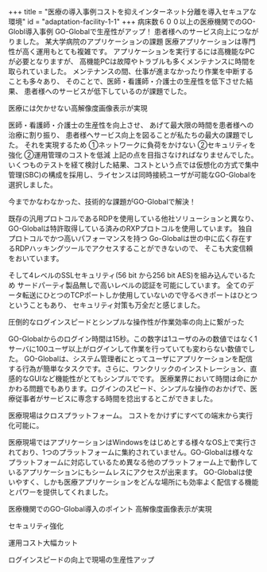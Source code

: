 +++
title = "医療の導入事例コストを抑えインターネット分離を導入セキュアな環境"
id = "adaptation-facility-1-1"
+++
病床数６００以上の医療機関でのGO-Globl導入事例
GO-Globalで生産性がアップ！
患者様へのサービス向上につながりました。
某大学病院のアプリケーションの課題
医療アプリケーションは専門性が高く運用もとても複雑です。 アプリケーションを実行するには高機能なPCが必要となりますが、 高機能PCは故障やトラブルも多くメンテナンスに時間を取られていました。 メンテナンスの間、仕事が進まなかったり作業を中断することも多々あり、 そのことで、医師・看護師・介護士の生産性を低下させた結果、 患者様へのサービスが低下しているのが課題でした。

医療には欠かせない高解像度画像表示が実現

医師・看護師・介護士の生産性を向上させ、 あげて最大限の時間を患者様への治療に割り振り、 患者様へサービス向上を図ることが私たちの最大の課題でした。 それを実現するため
①ネットワークに負荷をかけない
②セキュリティを強化
②運用管理のコストを低減
上記の点を目指さなければなりませんでした。 いくつものテストを経て検討した結果、コストという点では仮想化の方式で集中管理(SBC)の構成を採用し、ライセンスは同時接続ユーザが可能なGO-Globalを選択しました。

今までかなわなかった、技術的な課題がGO-Globalで解決！

既存の汎用プロトコルであるRDPを使用している他社ソリューションと異なり、 GO-Globalは特許取得している済みのRXPプロトコルを使用しています。 独自プロトコルでかつ高いパフォーマンスを持つ Go-Globalは世の中に広く存在するRDPハッキングツールでアクセスすることができないので、 そこも大変信頼をおいています。

そして4レベルのSSLセキュリティ(56 bit から256 bit AES)を組み込んでいるため サードパーティ製品無しで高いレベルの認証を可能にしています。 全てのデータ転送にひとつのTCPポートしか使用していないので守るべきポートはひとつということもあり、 セキュリティ対策も万全だと感じました。

圧倒的なログインスピードとシンプルな操作性が作業効率の向上に繋がった

GO-Globalからのログイン時間は15秒。この数字は1ユーザのみの数値ではなく1サーバに100ユーザ以上がログインして作業を行っていても変わらない数値でした。 GO-Globalは、システム管理者にとってユーザにアプリケーションを配信する行為が簡単なタスクです。さらに、ワンクリックのインストレーション、直感的なGUIなど機能性がとてもシンプルでです。 医療業界において時間は命にかかわる問題でもあります。ログインのスピード、シンプルな操作のおかげで、医療従事者がサービスに専念する時間を捻出するとこができました。

医療現場はクロスプラットフォーム。
コストをかけずにすべての端末から実行化可能に。

医療現場ではアプリケーションはWindowsをはじめとする様々なOS上で実行されており、1つのプラットフォームに集約されていません。GO-Globalは様々なプラットフォームに対応しているため異なる他のプラットフォーム上で動作しているアプリケーションにもシームレスにアクセスが出来ます。 GO-Globalは使いやすく、しかも医療アプリケーションをどんな場所にも効率よく配信する機能とパワーを提供してくれました。

医療機関でのGO-Global導入のポイント
高解像度画像表示が実現

セキュリティ強化

運用コスト大幅カット

ログインスピードの向上で現場の生産性アップ